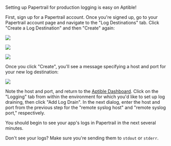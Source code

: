 Setting up Papertrail for production logging is easy on Aptible!

First, sign up for a Papertrail account. Once you're signed up, go to your Papertrail account page and navigate to the "Log Destinations" tab. Click "Create a Log Destination" and then "Create" again:

![](/images/topics/paas/how-to-set-up-papertrail/account.png)

![](/images/topics/paas/how-to-set-up-papertrail/log-destinations.png)

![](/images/topics/paas/how-to-set-up-papertrail/create-log-destination.png)

Once you click "Create", you'll see a message specifying a host and port for your new log destination:

![](/images/topics/paas/how-to-set-up-papertrail/destination-created.png)

Note the host and port, and return to the [Aptible Dashboard](https://dashboard.aptible.com). Click on the "Logging" tab from within the environment for which you'd like to set up log draining, then click "Add Log Drain". In the next dialog, enter the host and port from the previous step for the "remote syslog host" and "remote syslog port," respectively.

You should begin to see your app's logs in Papertrail in the next several minutes.

Don't see your logs?  Make sure you're sending them to `stdout` or `stderr`.  
